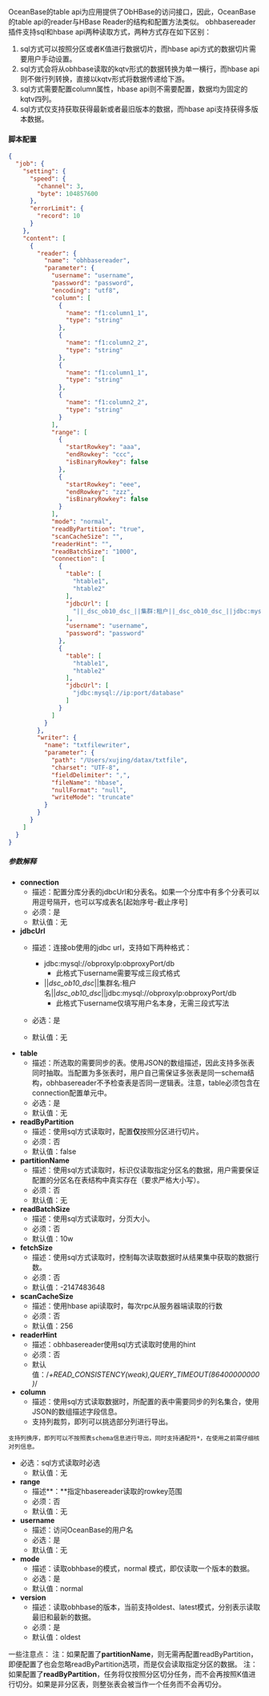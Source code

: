 OceanBase的table api为应用提供了ObHBase的访问接口，因此，OceanBase的table api的reader与HBase Reader的结构和配置方法类似。
obhbasereader插件支持sql和hbase api两种读取方式，两种方式存在如下区别：

1. sql方式可以按照分区或者K值进行数据切片，而hbase api方式的数据切片需要用户手动设置。
2. sql方式会将从obhbase读取的kqtv形式的数据转换为单一横行，而hbase api则不做行列转换，直接以kqtv形式将数据传递给下游。
3. sql方式需要配置column属性，hbase api则不需要配置，数据均为固定的kqtv四列。
4. sql方式仅支持获取获得最新或者最旧版本的数据，而hbase api支持获得多版本数据。
#### 脚本配置
```json
{
  "job": {
    "setting": {
      "speed": {
        "channel": 3,
        "byte": 104857600
      },
      "errorLimit": {
        "record": 10
      }
    },
    "content": [
      {
        "reader": {
          "name": "obhbasereader",
          "parameter": {
            "username": "username",
            "password": "password",
            "encoding": "utf8",
            "column": [
              {
                "name": "f1:column1_1",
                "type": "string"
              },
              {
                "name": "f1:column2_2",
                "type": "string"
              },
              {
                "name": "f1:column1_1",
                "type": "string"
              },
              {
                "name": "f1:column2_2",
                "type": "string"
              }
            ],
            "range": [
              {
                "startRowkey": "aaa",
                "endRowkey": "ccc",
                "isBinaryRowkey": false
              },
              {
                "startRowkey": "eee",
                "endRowkey": "zzz",
                "isBinaryRowkey": false
              }
            ],
            "mode": "normal",
            "readByPartition": "true",
            "scanCacheSize": "",
            "readerHint": "",
            "readBatchSize": "1000",
            "connection": [
              {
                "table": [
                  "htable1",
                  "htable2"
                ],
                "jdbcUrl": [
                  "||_dsc_ob10_dsc_||集群:租户||_dsc_ob10_dsc_||jdbc:mysql://ip:port/dbName1"
                ],
                "username": "username",
                "password": "password"
              },
              {
                "table": [
                  "htable1",
                  "htable2"
                ],
                "jdbcUrl": [
                  "jdbc:mysql://ip:port/database"
                ]
              }
            ]
          }
        },
        "writer": {
          "name": "txtfilewriter",
          "parameter": {
            "path": "/Users/xujing/datax/txtfile",
            "charset": "UTF-8",
            "fieldDelimiter": ",",
            "fileName": "hbase",
            "nullFormat": "null",
            "writeMode": "truncate"
          }
        }
      }
    ]
  }
}
```
##### 参数解释

- **connection**
   - 描述：配置分库分表的jdbcUrl和分表名。如果一个分库中有多个分表可以用逗号隔开，也可以写成表名[起始序号-截止序号]
   - 必须：是
   - 默认值：无
- **jdbcUrl**
   - 描述：连接ob使用的jdbc url，支持如下两种格式：
     - jdbc:mysql://obproxyIp:obproxyPort/db
       - 此格式下username需要写成三段式格式
     - ||_dsc_ob10_dsc_||集群名:租户名||_dsc_ob10_dsc_||jdbc:mysql://obproxyIp:obproxyPort/db
       - 此格式下username仅填写用户名本身，无需三段式写法
      
   - 必选：是
   - 默认值：无
- **table**
   - 描述：所选取的需要同步的表。使用JSON的数组描述，因此支持多张表同时抽取。当配置为多张表时，用户自己需保证多张表是同一schema结构，obhbasereader不予检查表是否同一逻辑表。注意，table必须包含在connection配置单元中。
   - 必选：是
   - 默认值：无
- **readByPartition**
   - 描述：使用sql方式读取时，配置**仅**按照分区进行切片。
   - 必须：否
   - 默认值：false
- **partitionName**
   - 描述：使用sql方式读取时，标识仅读取指定分区名的数据，用户需要保证配置的分区名在表结构中真实存在（要求严格大小写）。
   - 必须：否
   - 默认值：无
- **readBatchSize**
   - 描述：使用sql方式读取时，分页大小。
   - 必须：否
   - 默认值：10w
- **fetchSize**
   - 描述：使用sql方式读取时，控制每次读取数据时从结果集中获取的数据行数。
   - 必须：否
   - 默认值：-2147483648
- **scanCacheSize**
   - 描述：使用hbase api读取时，每次rpc从服务器端读取的行数
   - 必须：否
   - 默认值：256
- **readerHint**
   - 描述：obhbasereader使用sql方式读取时使用的hint
   - 必须：否
   - 默认值：/*+READ_CONSISTENCY(weak),QUERY_TIMEOUT(86400000000)*/
- **column**
   - 描述：使用sql方式读取数据时，所配置的表中需要同步的列名集合，使用JSON的数组描述字段信息。
   - 支持列裁剪，即列可以挑选部分列进行导出。
```
支持列换序，即列可以不按照表schema信息进行导出，同时支持通配符*，在使用之前需仔细核对列信息。
```

- 必选：sql方式读取时必选
   - 默认值：无
- **range**
   - 描述**：**指定hbasereader读取的rowkey范围
   - 必须：否
   - 默认值：无
- **username**
   - 描述：访问OceanBase的用户名
   - 必选：是
   - 默认值：无
- **mode**
   - 描述：读取obhbase的模式，normal 模式，即仅读取一个版本的数据。
   - 必选：是
   - 默认值：normal
- **version**
   - 描述：读取obhbase的版本，当前支持oldest、latest模式，分别表示读取最旧和最新的数据。
   - 必须：是
   - 默认值：oldest

一些注意点：
注：如果配置了**partitionName**，则无需再配置readByPartition，即便配置了也会忽略readByPartition选项，而是仅会读取指定分区的数据。
注：如果配置了**readByPartition**，任务将仅按照分区切分任务，而不会再按照K值进行切分。如果是非分区表，则整张表会被当作一个任务而不会再切分。



